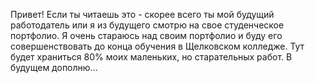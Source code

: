 Привет! Если ты читаешь это - скорее всего ты мой будущий работодатель или я из будущего смотрю на свое студенческое портфолио. Я очень стараюсь над своим портфолио и буду его совершенствовать до конца обучения в Щелковском колледже.
Тут будет храниться 80% моих маленьких, но старательных работ. В будущем дополню...
